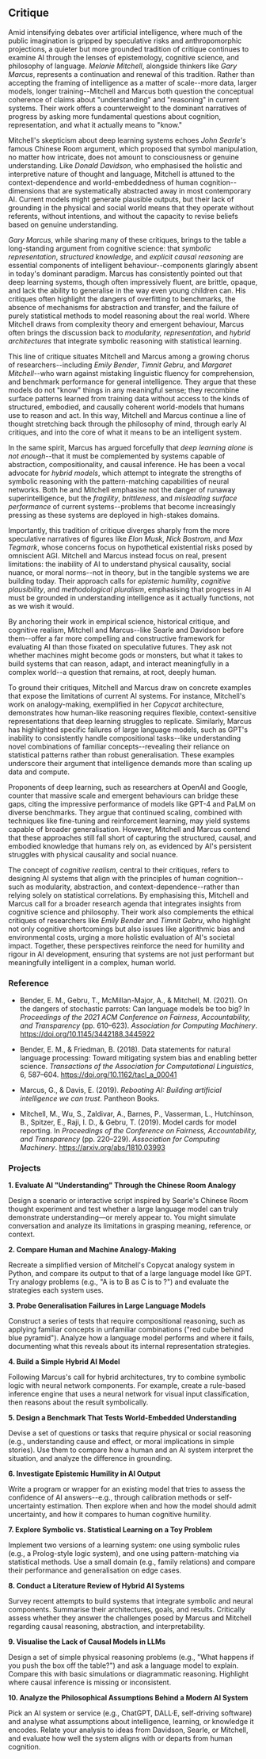 
## Critique

Amid intensifying debates over artificial intelligence, where much of the public imagination is gripped
by speculative risks and anthropomorphic projections, a quieter but more grounded tradition of critique
continues to examine AI through the lenses of epistemology, cognitive science, and philosophy of language.
*Melanie Mitchell*, alongside thinkers like *Gary Marcus*, represents a continuation and renewal of this
tradition. Rather than accepting the framing of intelligence as a matter of scale--more data, larger models,
longer training--Mitchell and Marcus both question the conceptual coherence of claims about "understanding"
and "reasoning" in current systems. Their work offers a counterweight to the dominant narratives of progress
by asking more fundamental questions about cognition, representation, and what it actually means to "know."

Mitchell's skepticism about deep learning systems echoes *John Searle's* famous Chinese Room argument,
which proposed that symbol manipulation, no matter how intricate, does not amount to consciousness or
genuine understanding. Like *Donald Davidson*, who emphasised the holistic and interpretive nature of
thought and language, Mitchell is attuned to the context-dependence and world-embeddedness of human
cognition--dimensions that are systematically abstracted away in most contemporary AI. Current models
might generate plausible outputs, but their lack of grounding in the physical and social world means
that they operate without referents, without intentions, and without the capacity to revise beliefs
based on genuine understanding.

*Gary Marcus*, while sharing many of these critiques, brings to the table a long-standing argument from
cognitive science: that *symbolic representation*, *structured knowledge*, and *explicit causal reasoning*
are essential components of intelligent behaviour--components glaringly absent in today's dominant
paradigm. Marcus has consistently pointed out that deep learning systems, though often impressively
fluent, are brittle, opaque, and lack the ability to generalise in the way even young children can.
His critiques often highlight the dangers of overfitting to benchmarks, the absence of mechanisms
for abstraction and transfer, and the failure of purely statistical methods to model reasoning about
the real world. Where Mitchell draws from complexity theory and emergent behaviour, Marcus often brings
the discussion back to *modularity, representation*, and *hybrid architectures* that integrate symbolic
reasoning with statistical learning.

This line of critique situates Mitchell and Marcus among a growing chorus of researchers--including
*Emily Bender*, *Timnit Gebru*, and *Margaret Mitchell*--who warn against mistaking linguistic fluency
for comprehension, and benchmark performance for general intelligence. They argue that these models
do not "know" things in any meaningful sense; they recombine surface patterns learned from training
data without access to the kinds of structured, embodied, and causally coherent world-models that
humans use to reason and act. In this way, Mitchell and Marcus continue a line of thought stretching
back through the philosophy of mind, through early AI critiques, and into the core of what it means
to be an intelligent system.

In the same spirit, Marcus has argued forcefully that *deep learning alone is not enough*--that it
must be complemented by systems capable of abstraction, compositionality, and causal inference. He
has been a vocal advocate for *hybrid models*, which attempt to integrate the strengths of symbolic
reasoning with the pattern-matching capabilities of neural networks. Both he and Mitchell emphasise
not the danger of runaway superintelligence, but the *fragility*, *brittleness*, and *misleading
surface performance* of current systems--problems that become increasingly pressing as these systems
are deployed in high-stakes domains.

Importantly, this tradition of critique diverges sharply from the more speculative narratives of
figures like *Elon Musk*, *Nick Bostrom*, and *Max Tegmark*, whose concerns focus on hypothetical
existential risks posed by omniscient AGI. Mitchell and Marcus instead focus on real, present limitations:
the inability of AI to understand physical causality, social nuance, or moral norms--not in theory,
but in the tangible systems we are building today. Their approach calls for *epistemic humility*,
*cognitive plausibility*, and *methodological pluralism*, emphasising that progress in AI must be
grounded in understanding intelligence as it actually functions, not as we wish it would.

By anchoring their work in empirical science, historical critique, and cognitive realism, Mitchell
and Marcus--like Searle and Davidson before them--offer a far more compelling and constructive
framework for evaluating AI than those fixated on speculative futures. They ask not whether machines
might become gods or monsters, but what it takes to build systems that can reason, adapt, and
interact meaningfully in a complex world--a question that remains, at root, deeply human.

To ground their critiques, Mitchell and Marcus draw on concrete examples that expose the limitations
of current AI systems. For instance, Mitchell's work on analogy-making, exemplified in her *Copycat*
architecture, demonstrates how human-like reasoning requires flexible, context-sensitive
representations that deep learning struggles to replicate. Similarly, Marcus has highlighted
specific failures of large language models, such as GPT's inability to consistently handle
compositional tasks--like understanding novel combinations of familiar concepts--revealing their
reliance on statistical patterns rather than robust generalisation. These examples underscore their
argument that intelligence demands more than scaling up data and compute.

Proponents of deep learning, such as researchers at OpenAI and Google, counter that massive scale
and emergent behaviours can bridge these gaps, citing the impressive performance of models like
GPT-4 and PaLM on diverse benchmarks. They argue that continued scaling, combined with techniques
like fine-tuning and reinforcement learning, may yield systems capable of broader generalisation.
However, Mitchell and Marcus contend that these approaches still fall short of capturing the
structured, causal, and embodied knowledge that humans rely on, as evidenced by AI's persistent
struggles with physical causality and social nuance.

The concept of *cognitive realism*, central to their critiques, refers to designing AI systems that
align with the principles of human cognition--such as modularity, abstraction, and
context-dependence--rather than relying solely on statistical correlations. By emphasising this,
Mitchell and Marcus call for a broader research agenda that integrates insights from cognitive
science and philosophy. Their work also complements the ethical critiques of researchers like
*Emily Bender* and *Timnit Gebru*, who highlight not only cognitive shortcomings but also issues
like algorithmic bias and environmental costs, urging a more holistic evaluation of AI's societal
impact. Together, these perspectives reinforce the need for humility and rigour in AI development,
ensuring that systems are not just performant but meaningfully intelligent in a complex, human world.


### Reference

- Bender, E. M., Gebru, T., McMillan-Major, A., & Mitchell, M. (2021). On the dangers of stochastic
  parrots: Can language models be too big? In *Proceedings of the 2021 ACM Conference on Fairness,
  Accountability, and Transparency* (pp. 610–623). *Association for Computing Machinery*.
  https://doi.org/10.1145/3442188.3445922

- Bender, E. M., & Friedman, B. (2018). Data statements for natural language processing: Toward
  mitigating system bias and enabling better science. *Transactions of the Association for
  Computational Linguistics*, 6, 587–604. https://doi.org/10.1162/tacl_a_00041

- Marcus, G., & Davis, E. (2019). *Rebooting AI: Building artificial intelligence we can trust*.
  Pantheon Books.

- Mitchell, M., Wu, S., Zaldivar, A., Barnes, P., Vasserman, L., Hutchinson, B., Spitzer, E.,
  Raji, I. D., & Gebru, T. (2019). Model cards for model reporting. In *Proceedings of the
  Conference on Fairness, Accountability, and Transparency* (pp. 220–229). *Association for
  Computing Machinery*. https://arxiv.org/abs/1810.03993


### Projects

__1. Evaluate AI "Understanding" Through the Chinese Room Analogy__

Design a scenario or interactive script inspired by Searle's Chinese Room thought experiment
and test whether a large language model can truly demonstrate understanding—or merely appear
to. You might simulate conversation and analyze its limitations in grasping meaning, reference,
or context.


__2. Compare Human and Machine Analogy-Making__

Recreate a simplified version of Mitchell's Copycat analogy system in Python, and compare its
output to that of a large language model like GPT. Try analogy problems (e.g., "A is to B as C is to ?")
and evaluate the strategies each system uses.


__3. Probe Generalisation Failures in Large Language Models__

Construct a series of tests that require compositional reasoning, such as applying familiar
concepts in unfamiliar combinations ("red cube behind blue pyramid"). Analyze how a language
model performs and where it fails, documenting what this reveals about its internal
representation strategies.


__4. Build a Simple Hybrid AI Model__

Following Marcus's call for hybrid architectures, try to combine symbolic logic with neural
network components. For example, create a rule-based inference engine that uses a neural
network for visual input classification, then reasons about the result symbolically.


__5. Design a Benchmark That Tests World-Embedded Understanding__

Devise a set of questions or tasks that require physical or social reasoning (e.g., understanding
cause and effect, or moral implications in simple stories). Use them to compare how a human
and an AI system interpret the situation, and analyze the difference in grounding.


__6. Investigate Epistemic Humility in AI Output__

Write a program or wrapper for an existing model that tries to assess the confidence of AI
answers--e.g., through calibration methods or self-uncertainty estimation. Then explore when
and how the model should admit uncertainty, and how it compares to human cognitive humility.


__7. Explore Symbolic vs. Statistical Learning on a Toy Problem__

Implement two versions of a learning system: one using symbolic rules (e.g., a Prolog-style
logic system), and one using pattern-matching via statistical methods. Use a small domain
(e.g., family relations) and compare their performance and generalisation on edge cases.


__8. Conduct a Literature Review of Hybrid AI Systems__

Survey recent attempts to build systems that integrate symbolic and neural components.
Summarise their architectures, goals, and results. Critically assess whether they answer
the challenges posed by Marcus and Mitchell regarding causal reasoning, abstraction,
and interpretability.


__9. Visualise the Lack of Causal Models in LLMs__

Design a set of simple physical reasoning problems (e.g., "What happens if you push the
box off the table?") and ask a language model to explain. Compare this with basic
simulations or diagrammatic reasoning. Highlight where causal inference is missing
or inconsistent.


__10. Analyze the Philosophical Assumptions Behind a Modern AI System__

Pick an AI system or service (e.g., ChatGPT, DALL·E, self-driving software) and analyse
what assumptions about intelligence, learning, or knowledge it encodes. Relate your
analysis to ideas from Davidson, Searle, or Mitchell, and evaluate how well the system
aligns with or departs from human cognition.
